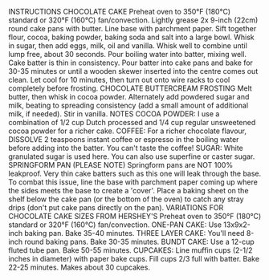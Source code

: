 INSTRUCTIONS
CHOCOLATE CAKE
Preheat oven to 350°F (180°C) standard or 320°F (160°C) fan/convection.
Lightly grease 2x 9-inch (22cm) round cake pans with butter. Line base with parchment paper.
Sift together flour, cocoa, baking powder, baking soda and salt into a large bowl. Whisk in sugar, then add eggs, milk, oil and vanilla. Whisk well to combine until lump free, about 30 seconds.
Pour boiling water into batter, mixing well. Cake batter is thin in consistency.
Pour batter into cake pans and bake for 30-35 minutes or until a wooden skewer inserted into the centre comes out clean.
Let cool for 10 minutes, then turn out onto wire racks to cool completely before frosting.
CHOCOLATE BUTTERCREAM FROSTING
Melt butter, then whisk in cocoa powder. Alternately add powdered sugar and milk, beating to spreading consistency (add a small amount of additional milk, if needed). Stir in vanilla.
NOTES
COCOA POWDER:
I use a combination of 1/2 cup Dutch processed and 1/4 cup regular unsweetened cocoa powder for a richer cake.
COFFEE:
For a richer chocolate flavour, DISSOLVE 2 teaspoons instant coffee or espresso in the boiling water before adding into the batter. You can't taste the coffee!
SUGAR:
White granulated sugar is used here. You can also use superfine or caster sugar.
SPRINGFORM PAN (PLEASE NOTE)
Springform pans are NOT 100% leakproof. Very thin cake batters such as this one will leak through the base. To combat this issue, line the base with parchment paper coming up where the sides meets the base to create a 'cover'. Place a baking sheet on the shelf below the cake pan (or the bottom of the oven) to catch any stray drips (don't put cake pans directly on the pan).
VARIATIONS FOR CHOCOLATE CAKE SIZES FROM HERSHEY'S
Preheat oven to 350°F (180°C) standard or 320°F (160°C) fan/convection.
ONE-PAN CAKE: Use 13x9x2-inch baking pan. Bake 35-40 minutes. 
THREE LAYER CAKE: You'll need 8-inch round baking pans. Bake 30-35 minutes.
BUNDT CAKE: Use a 12-cup fluted tube pan. Bake 50-55 minutes. 
CUPCAKES: Line muffin cups (2-1/2 inches in diameter) with paper bake cups. Fill cups 2/3 full with batter. Bake 22-25 minutes. Makes about 30 cupcakes.